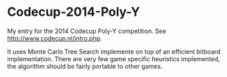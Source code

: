 Codecup-2014-Poly-Y
===================

My entry for the 2014 Codecup Poly-Y competition. See http://www.codecup.nl/intro.php.

It uses Monte Carlo Tree Search implemente on top of an efficient bitboard implementation.
There are very few game specific heuristics implemented, the algorithm should be fairly portable to other games.
